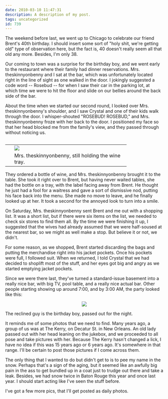 ```yaml
---
date: 2010-03-10 11:47:31
description: A description of my post.
tags: uncategorized
id: 739
---
```

The weekend before last, we went up to Chicago to celebrate our friend Brent's 40th birthday.  I should insert some sort of "holy shit, we're getting old" type of observation here, but the fact is, 40 doesn't really seem all that old any more.  Besides, I'm only 38.

Our coming to town was a surprise for the birthday boy, and we went early to the restaurant where their family had dinner reservations.  Mrs. theskinnyonbenny and I sat at the bar, which was unfortunately located right in the line of sight as one walked in the door.  I jokingly suggested a code word -- Rosebud -- for when I saw their car in the parking lot, at which time we were to hit the floor and slide on our bellies around the back side of the bar.
<!--more-->
About the time when we started our second round, I looked over Mrs. theskinnyonbenny's shoulder, and I saw Crystal and one of their kids walk through the door.  I whisper-shouted "ROSEBUD! ROSEBUD," and Mrs. theskinnyonbenny froze with her back to the door.  I positioned my face so that her head blocked me from the family's view, and they passed through without noticing us.

<table cellpadding="2" align="right"><tr><td width="5" rowspan="2"><spacer type="block" width="5" height="1"></td><td width="350" ><img src="/img/winetray.jpg"></td></tr><tr><td class="caption" width="350">Mrs. theskinnyonbenny, still holding the wine tray.</td></tr></table>

They ordered a bottle of wine, and Mrs. theskinnyonbenny brought it to the table.  She took it right over to Brent, but having never waited tables, she had the bottle on a tray, with the label facing away from Brent.  He thought he just had a fool for a waitress and gave a sort of dismissive nod, putting his face back into the menu.  She made no move to leave, and he finally looked up at her.  It took a second for the annoyed look to turn into a smile.

On Saturday, Mrs. theskinnyonbenny sent Brent and me out with a shopping list.  It was a short list, but if there were six items on the list, we needed to check six stores to find them all.  By the time we were finishing it up, I suggested that the wives had already assumed that we were half-soused at the nearest bar, so we might as well make a stop.  But believe it or not, we didn't.

For some reason, as we shopped, Brent started discarding the bags and putting the merchandise right into his jacket pockets.  Once his pockets were full, I followed suit.  When we returned, I told Crystal that we had decided to shoplift most of the stuff, and her eyes got big and angry as we started emptying jacket pockets.

Since we were there last, they've turned a standard-issue basement into a really nice bar, with big TV, pool table, and a really nice actual bar.  Other people starting showing up around 7:00, and by 3:00 AM, the party looked like this:

<div style="text-align:center; margin-left:auto; margin-right:auto"><img src="/img/brentbirthday.jpg" /></div>

The reclined guy is the birthday boy, passed out for the night.

It reminds me of some photos that we need to find.  Many years ago, a group of us was at The Kerry, on Decatur St. in New Orleans.  An old lady passed out with her head leaning on the jukebox, and we proceeded to all pose and take pictures with her.  Because The Kerry hasn't changed a lick, I have no idea if this was 15 years ago or 6 years ago.  It's somewhere in that range.  I'll be certain to post those pictures if I come across them.

The only thing that I wanted to do but didn't get to is to pee my name in the snow.  Perhaps that's a sign of the aging, but it seemed like an awfully big pain in the ass to get bundled up in a coat just to trudge out there and take a leak.  Besides, we had snow twice in Baton Rouge this year and once last year.  I should start acting like I've seen the stuff before.

I've got a few more pics, that I'll get posted as daily photos.
